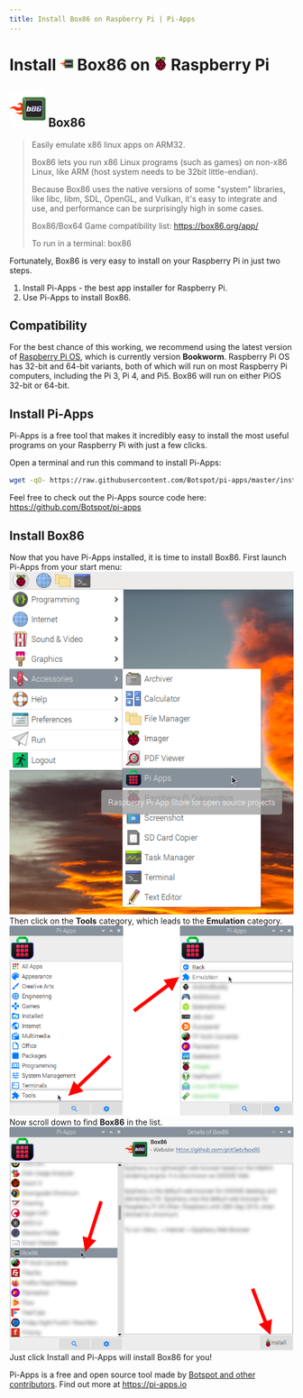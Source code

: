 ```yaml
---
title: Install Box86 on Raspberry Pi | Pi-Apps
---
```

<div class="simple-install-content content">

# Install <img src="/img/app-icons/Box86/icon-64.png" height=24> Box86 on <img src=/img/other-icons/raspberrypi-icon.svg height=24> Raspberry Pi

## <img src="/img/app-icons/Box86/icon-64.png"> Box86
> Easily emulate x86 linux apps on ARM32.
> 
> Box86 lets you run x86 Linux programs (such as games) on non-x86 Linux, like ARM (host system needs to be 32bit little-endian).
> 
> Because Box86 uses the native versions of some "system" libraries, like libc, libm, SDL, OpenGL, and Vulkan, it's easy to integrate and use, and performance can be surprisingly high in some cases.
> 
> Box86/Box64 Game compatibility list: https://box86.org/app/
> 
> To run in a terminal: box86

Fortunately, Box86 is very easy to install on your Raspberry Pi in just two steps.
1. Install Pi-Apps - the best app installer for Raspberry Pi.
2. Use Pi-Apps to install Box86.
</div>
<div class="simple-install-content content">

## Compatibility
For the best chance of this working, we recommend using the latest version of [Raspberry Pi OS](https://www.raspberrypi.com/software/), which is currently version **Bookworm**.
Raspberry Pi OS has 32-bit and 64-bit variants, both of which will run on most Raspberry Pi computers, including the Pi 3, Pi 4, and Pi5.
Box86 will run on either PiOS 32-bit or 64-bit.
</div>
<div class="simple-install-content content">

## Install Pi-Apps

Pi-Apps is a free tool that makes it incredibly easy to install the most useful programs on your Raspberry Pi with just a few clicks.

Open a terminal and run this command to install Pi-Apps:
```bash
wget -qO- https://raw.githubusercontent.com/Botspot/pi-apps/master/install | bash
```
Feel free to check out the Pi-Apps source code here: https://github.com/Botspot/pi-apps
</div>
<div class="simple-install-content content">

## Install Box86

Now that you have Pi-Apps installed, it is time to install Box86.
First launch Pi-Apps from your start menu:
<img src="/img/start-menu.png">
Then click on the <b>Tools</b> category, which leads to the <b>Emulation</b> category.
<img src="/img/category-selections/Emulation.png">
Now scroll down to find <b>Box86</b> in the list.
<img src="/img/app-icons/Box86/app-selection.png">
Just click Install and Pi-Apps will install Box86 for you!
</div>
<div class="simple-install-content content">

Pi-Apps is a free and open source tool made by [Botspot and other contributors](/about/#contributors). Find out more at https://pi-apps.io
</div>
